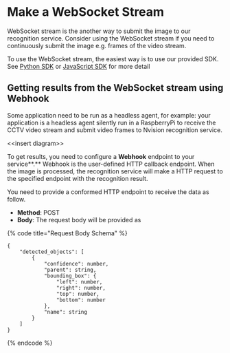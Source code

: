# Make a WebSocket Stream

WebSocket stream is the another way to submit the image to our recognition service. Consider using the WebSocket stream if you need to continuously submit the image e.g. frames of the video stream.

To use the WebSocket stream, the easiest way is to use our provided SDK. See  [Python SDK](../api-references/python-sdk.md) or [JavaScript SDK](../api-references/javascript-sdk.md) for more detail

## Getting results from the WebSocket stream using Webhook

Some application need to be run as a headless agent, for example: your application is a headless agent silently run in a RaspberryPi  to receive the CCTV video stream and submit video frames to Nvision recognition service.

&lt;&lt;insert diagram&gt;&gt;

To get results, you need to configure a **Webhook** endpoint to your service**.** Webhook is the user-defined HTTP callback endpoint. When the image is processed, the recognition service will make a HTTP request to the specified endpoint with the recognition result.

You need to provide a conformed HTTP endpoint to receive the data as follow.

* **Method**: POST
* **Body**: The request body will be provided as

{% code title="Request Body Schema" %}
```text
{
    "detected_objects": [
        {
            "confidence": number,
            "parent": string,
            "bounding_box": {
                "left": number,
                "right": number,
                "top": number,
                "bottom": number
            },
            "name": string
        }
    ]
}
```
{% endcode %}



